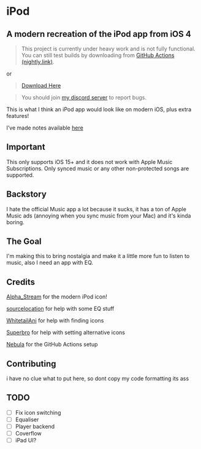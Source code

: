 # iPod
## A modern recreation of the iPod app from iOS 4

> This project is currently under heavy work and is not fully functional. You can still test builds by downloading from [GitHub Actions (nightly.link)](https://nightly.link/llsc12/iPod/workflows/build/main/iPod).

or

> [Download Here](https://nightly.link/llsc12/iPod/workflows/build/main/iPod.zip)

> You should join [my discord server](https://discord.gg/ShhsvW6V) to report bugs.

This is what I think an iPod app would look like on modern iOS, plus extra features!

I’ve made notes available [here](notes/notes.md)

## Important
This only supports iOS 15+ and it does not work with Apple Music Subscriptions. Only synced music or any other non-protected songs are supported.

## Backstory
I hate the official Music app a lot because it sucks, it has a ton of Apple Music ads (annoying when you sync music from your Mac) and it's kinda boring.

## The Goal
I'm making this to bring nostalgia and make it a little more fun to listen to music, also I need an app with EQ. 

## Credits
[Alpha_Stream](https://twitter.com/@Kutarin_) for the modern iPod icon!

[sourcelocation](https://github.com/sourcelocation) for help with some EQ stuff

[WhitetailAni](https://github.com/RealKGB) for help with finding icons

[Superbro](https://github.com/superbro9) for help with setting alternative icons

[Nebula](https://github.com/itsnebulalol) for the GitHub Actions setup

## Contributing

i have no clue what to put here, so dont copy my code formatting its ass

## TODO
- [ ] Fix icon switching
- [ ] Equaliser
- [ ] Player backend
- [ ] Coverflow
- [ ] iPad UI?
